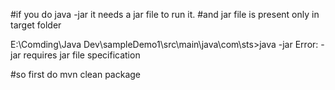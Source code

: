 #if you do java -jar it needs a jar file to run it.
#and jar file is present only in target folder

E:\Comding\Java Dev\sampleDemo1\src\main\java\com\sts>java -jar
Error: -jar requires jar file specification

#so first do mvn clean package
